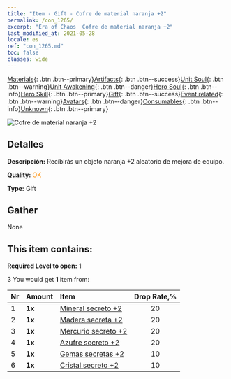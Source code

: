 ```yaml
---
title: "Item - Gift - Cofre de material naranja +2"
permalink: /con_1265/
excerpt: "Era of Chaos  Cofre de material naranja +2"
last_modified_at: 2021-05-28
locale: es
ref: "con_1265.md"
toc: false
classes: wide
---
```

 [Materials](/ItemsES/){: .btn .btn--primary}[Artifacts](/ItemsES/Artifacts/){: .btn .btn--success}[Unit Soul](/ItemsES/UnitSoul/){: .btn .btn--warning}[Unit Awakening](/ItemsES/UnitAwakening/){: .btn .btn--danger}[Hero Soul](/ItemsES/HeroSoul/){: .btn .btn--info}[Hero Skill](/ItemsES/HeroSkill/){: .btn .btn--primary}[Gift](/ItemsES/Gift/){: .btn .btn--success}[Event related](/ItemsES/Events/){: .btn .btn--warning}[Avatars](/ItemsES/Avatars/){: .btn .btn--danger}[Consumables](/ItemsES/Consumables/){: .btn .btn--info}[Unknown](/ItemsES/Unknown/){: .btn .btn--primary}

 ![Cofre de material naranja +2](/images/t/i_304002.png)

## Detalles
 **Descripción:** Recibirás un objeto naranja +2 aleatorio de mejora de equipo.

 **Quality:** <span style="color: #FF8C00">OK</span>

 **Type:** Gift

## Gather

  None

## This item contains:

 **Required Level to open:** 1

 3 You would get **1** item  from:

  | Nr | Amount |     Item    | Drop Rate,% |
  |:---|:-------|:------------|:---------:|
  | 1 |  **1x** | [Mineral secreto +2](/ItemsES/mat_75/) | 20 | 
  | 2 |  **1x** | [Madera secreta +2](/ItemsES/mat_76/) | 20 | 
  | 3 |  **1x** | [Mercurio secreto +2](/ItemsES/mat_77/) | 20 | 
  | 4 |  **1x** | [Azufre secreto +2](/ItemsES/mat_78/) | 20 | 
  | 5 |  **1x** | [Gemas secretas +2](/ItemsES/mat_79/) | 10 | 
  | 6 |  **1x** | [Cristal secreto +2](/ItemsES/mat_80/) | 10 | 
